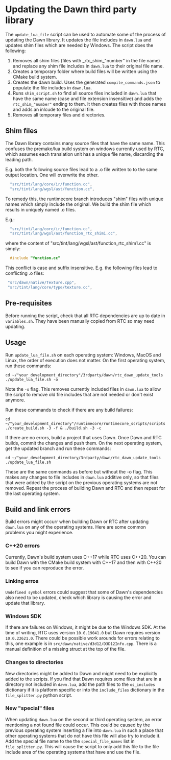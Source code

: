 # Updating the Dawn third party library

The `update_lua_file` script can be used to automate some of the process of updating the Dawn library. It updates the
file includes in `dawn.lua` and updates shim files which are needed by Windows. The script does the following:

1. Removes all shim files (files with \_rtc_shim\_"number" in the file name) and replace any shim file includes in
   `dawn.lua` to their original file name.
2. Creates a temporary folder where build files will be written using the CMake build system.
3. Creates the dawn build. Uses the generated `compile_commands.json` to populate the file includes in `dawn.lua`.
4. Runs `shim_script.sh` to find all source files included in `dawn.lua` that have the same name (case and file
   extension insensitive) and adds the `rtc_shim_"number"` ending to them. It then creates files with those names and
   adds an inlcude to the original file.
5. Removes all temporary files and directories.

## Shim files

The Dawn library contains many source files that have the same name. This confuses the premake/lua build system on
windows currently used by RTC, which assumes each translation unit has a unique file name, discarding the leading path.

E.g. both the following source files lead to a .o file written to to the same output location. One will overwrite the
other.

```lua
  "src/tint/lang/core/ir/function.cc",
  "src/tint/lang/wgsl/ast/function.cc",
```

To remedy this, the runtimecore branch introduces "shim" files with unique names which simply include the original. We
build the shim file which results in uniquely named .o files.

E.g.:

```lua
  "src/tint/lang/core/ir/function.cc",
  "src/tint/lang/wgsl/ast/function_rtc_shim1.cc",
```

where the content of "src/tint/lang/wgsl/ast/function_rtc_shim1.cc" is simply:

```cpp
  #include "function.cc"
```

This conflict is case and suffix insensitive. E.g. the following files lead to conflicting .o files:

```lua
 "src/dawn/native/Texture.cpp",
 "src/tint/lang/core/type/texture.cc",
```

## Pre-requisites

Before running the script, check that all RTC dependencies are up to date in `variables.sh`. They have been manually
copied from RTC so may need updating.

## Usage

Run `update_lua_file.sh` on each operating system: Windows, MacOS and Linux, the order of execution does not matter. On
the first operating system, run these commands:

```
cd ~/"your_development_directory"/3rdparty/dawn/rtc_dawn_update_tools
./update_lua_file.sh -o
```

Note the `-o` flag. This removes currently included files in `dawn.lua` to allow the script to remove old file includes
that are not needed or don't exist anymore.

Run these commands to check if there are any build failures:

```
cd ~/"your_development_directory"/runtimecore/runtimecore_scripts/scripts
./create_build.sh -3 -f & ./build.sh -3 -c
```

If there are no errors, build a project that uses Dawn. Once Dawn and RTC builds, commit the changes and push them. On
the next operating system, get the updated branch and run these commands:

```
cd ~/"your_development_directory/3rdparty/dawn/rtc_dawn_update_tools
./update_lua_file.sh
```

These are the same commands as before but without the -o flag. This makes any changes to file includes in `dawn.lua`
additive only, so that files that were added by the script on the previous operating systems are not removed. Repeat the
process of building Dawn and RTC and then repeat for the last operating system.

## Build and link errors

Build errors might occurr when building Dawn or RTC after updating `dawn.lua` on any of the operating systems. Here are
some common problems you might experience.

### C++20 errors

Currently, Dawn's build system uses C++17 while RTC uses C++20. You can build Dawn with the CMake build system with
C++17 and then with C++20 to see if you can reproduce the error.

### Linking erros

`Undefined symbol` errors could suggest that some of Dawn's dependencies also need to be updated, check which library is
causing the error and update that library.

### Windows SDK

If there are failures on Windows, it might be due to the Windows SDK. At the time of writing, RTC uses version
`10.0.19041.0` but Dawn requires version `10.0.22621.0`. There could be possible work arounds for errors relating to
this, one example is in `src/dawn/native/d3d12/D3D12Info.cpp`. There is a manual definition of a missing struct at the
top of the file.

### Changes to directories

New directories might be added to Dawn and might need to be explicitly added to the scripts. If you find that Dawn
requires some files that are in a directory not included in `dawn.lua`, add the path files to the `os_includes`
dictionary if it is platform specific or into the `include_files` dictionary in the `file_splitter.py` python script.

### New "special" files

When updating `dawn.lua` on the second or third operating system, an error mentioning a not found file could occur. This
could be caused by the previous operating system inserting a file into `dawn.lua` in such a place that other operating
systems that do not have this file will also try to include it. Add the special file name to the the
`special_file_names` list in `file_splitter.py`. This will cause the script to only add this file to the file include
area of the operating systems that have and use the file.
